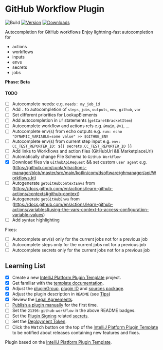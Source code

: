 # GitHub Workflow Plugin

![Build](https://github.com/YunaBraska/github-workflow-plugin/workflows/Build/badge.svg)
[![Version](https://img.shields.io/jetbrains/plugin/v/21396-github-workflow.svg)](https://plugins.jetbrains.com/plugin/21396-github-workflow)
[![Downloads](https://img.shields.io/jetbrains/plugin/d/21396-github-workflow.svg)](https://plugins.jetbrains.com/plugin/21396-github-workflow)

<!-- Plugin description -->
Autocompletion for GitHub workflows
Enjoy lightning-fast autocompletion for

* actions
* workflows
* inputs
* envs
* secrets
* jobs

**Phase: Beta**

<!-- Plugin description end -->

#### TODO

- [ ] Autocomplete needs: e.g. `needs: my_job_id`
- [ ] Add `.` to autocompletion of `steps`, `jobs`, `outputs`, `env`, `github`, `var`
- [ ] Set different priorities for LookupElements
- [ ] Add autocompletion in `if` statements (`getCaretBracketItem`)
- [ ] Autocomplete workflow and actions refs e.g. `@main`, `@v1`, ...
- [ ] Autocomplete env(s) from echo outputs e.g. `run: echo "DYNAMIC_VARIABLE=some value" >> $GITHUB_ENV`
- [ ] Autocomplete env(s) from current step input e.g. `env: CC_TEST_REPORTER_ID: ${{ secrets.CC_TEST_REPORTER_ID }}`
- [ ] Add links to Workflows and action files (GitHubUrl && MarketplaceUrl)
- [ ] Automatically change File Schema to `GitHub Workflow`
- [x] Download files via `GithubApiRequest` && set custom `user agent`
  e.g. (https://github.com/cunla/ghactions-manager/blob/master/src/main/kotlin/com/dsoftware/ghmanager/api/Workflows.kt)
- [ ] Autogenerate `getGitHubContextEnvs`
  from (https://docs.github.com/en/actions/learn-github-actions/contexts#github-context)
- [ ] Autogenerate `getGitHubEnvs`
  from (https://docs.github.com/en/actions/learn-github-actions/variables#using-the-vars-context-to-access-configuration-variable-values)
- [ ] Add syntax highlighting

Fixes:

- [ ] Autocomplete env(s) only for the current jobs not for a previous job
- [ ] Autocomplete steps only for the current jobs not for a previous job
- [ ] Autocomplete secrets only for the current jobs not for a previous job

## Learning List

- [x] Create a new [IntelliJ Platform Plugin Template][template] project.
- [x] Get familiar with the [template documentation][template].
- [x] Adjust the [pluginGroup](./gradle.properties), [plugin ID](./src/main/resources/META-INF/plugin.xml)
  and [sources package](./src/main/kotlin).
- [x] Adjust the plugin description in `README` (see [Tips][docs:plugin-description])
- [x] Review
  the [Legal Agreements](https://plugins.jetbrains.com/docs/marketplace/legal-agreements.html?from=IJPluginTemplate).
- [ ] [Publish a plugin manually](https://plugins.jetbrains.com/docs/intellij/publishing-plugin.html?from=IJPluginTemplate)
  for the first time.
- [ ] Set the `21396-github-workflow` in the above README badges.
- [ ] Set the [Plugin Signing](https://plugins.jetbrains.com/docs/intellij/plugin-signing.html?from=IJPluginTemplate)
  related [secrets](https://github.com/JetBrains/intellij-platform-plugin-template#environment-variables).
- [ ] Set
  the [Deployment Token](https://plugins.jetbrains.com/docs/marketplace/plugin-upload.html?from=IJPluginTemplate).
- [ ] Click the <kbd>Watch</kbd> button on the top of the [IntelliJ Platform Plugin Template][template] to be notified
  about releases containing new features and fixes.

Plugin based on the [IntelliJ Platform Plugin Template][template].

[template]: https://github.com/JetBrains/intellij-platform-plugin-template

[docs:plugin-description]: https://plugins.jetbrains.com/docs/intellij/plugin-user-experience.html#plugin-description-and-presentation
